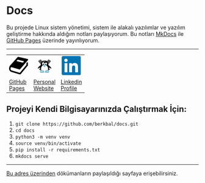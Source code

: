 <h1>Docs</h1>

Bu projede Linux sistem yönetimi, sistem ile alakalı yazılımlar ve yazılım geliştirme hakkında aldığım notları paylaşıyorum. Bu notları [MkDocs](https://www.mkdocs.org/) ile [GitHub Pages](https://berkbal.github.io/docs/) üzerinde yayınlıyorum.

---
<table align="center">
  <tr>
    <th width="50"><img src="./docs_src/images/mkdocs-50x50.png"/></th>
    <th width="50" ><img src="./docs_src/images/berk-bal-50x50.png"/></th>
    <th width="50" ><img src="./docs_src/images/linkedin-50x50.png"/></th>
  </tr>
  <tr>
    <td><a href="https://berkbal.github.io/docs/" target=”_blank”>GitHub Pages</a></td>
    <td><a href="https://berkbal.com.tr" target=”_blank”>Personal Website</a></td>
    <td><a href="https://www.linkedin.com/in/ben-berkbal/" target=”_blank”>Linkedin Profile</a></td>
  </tr>
</table>

## Projeyi Kendi Bilgisayarınızda Çalıştırmak İçin:

1. ```git clone https://github.com/berkbal/docs.git```
2. ```cd docs```
3. ```python3 -m venv venv```
4. ```source venv/bin/activate```
5. ```pip install -r requirements.txt```
6. ```mkdocs serve```

<hr>
<a href="https://berkbal.github.io/docs/">Bu adres üzerinden</a> dökümanların paylaşıldığı sayfaya erişebilirsiniz.
